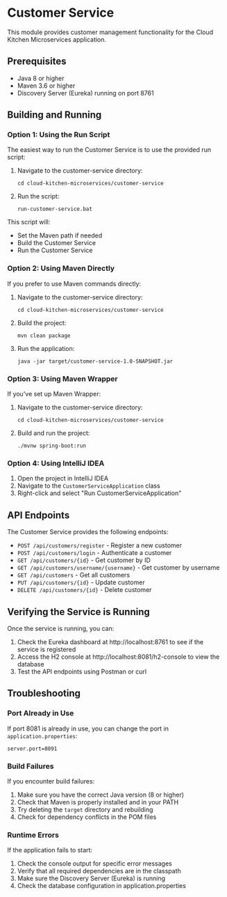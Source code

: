 # Customer Service

This module provides customer management functionality for the Cloud Kitchen Microservices application.

## Prerequisites

- Java 8 or higher
- Maven 3.6 or higher
- Discovery Server (Eureka) running on port 8761

## Building and Running

### Option 1: Using the Run Script

The easiest way to run the Customer Service is to use the provided run script:

1. Navigate to the customer-service directory:
   ```
   cd cloud-kitchen-microservices/customer-service
   ```

2. Run the script:
   ```
   run-customer-service.bat
   ```

This script will:
- Set the Maven path if needed
- Build the Customer Service
- Run the Customer Service

### Option 2: Using Maven Directly

If you prefer to use Maven commands directly:

1. Navigate to the customer-service directory:
   ```
   cd cloud-kitchen-microservices/customer-service
   ```

2. Build the project:
   ```
   mvn clean package
   ```

3. Run the application:
   ```
   java -jar target/customer-service-1.0-SNAPSHOT.jar
   ```

### Option 3: Using Maven Wrapper

If you've set up Maven Wrapper:

1. Navigate to the customer-service directory:
   ```
   cd cloud-kitchen-microservices/customer-service
   ```

2. Build and run the project:
   ```
   ./mvnw spring-boot:run
   ```

### Option 4: Using IntelliJ IDEA

1. Open the project in IntelliJ IDEA
2. Navigate to the `CustomerServiceApplication` class
3. Right-click and select "Run CustomerServiceApplication"

## API Endpoints

The Customer Service provides the following endpoints:

- `POST /api/customers/register` - Register a new customer
- `POST /api/customers/login` - Authenticate a customer
- `GET /api/customers/{id}` - Get customer by ID
- `GET /api/customers/username/{username}` - Get customer by username
- `GET /api/customers` - Get all customers
- `PUT /api/customers/{id}` - Update customer
- `DELETE /api/customers/{id}` - Delete customer

## Verifying the Service is Running

Once the service is running, you can:

1. Check the Eureka dashboard at http://localhost:8761 to see if the service is registered
2. Access the H2 console at http://localhost:8081/h2-console to view the database
3. Test the API endpoints using Postman or curl

## Troubleshooting

### Port Already in Use

If port 8081 is already in use, you can change the port in `application.properties`:
```
server.port=8091
```

### Build Failures

If you encounter build failures:

1. Make sure you have the correct Java version (8 or higher)
2. Check that Maven is properly installed and in your PATH
3. Try deleting the `target` directory and rebuilding
4. Check for dependency conflicts in the POM files

### Runtime Errors

If the application fails to start:

1. Check the console output for specific error messages
2. Verify that all required dependencies are in the classpath
3. Make sure the Discovery Server (Eureka) is running
4. Check the database configuration in application.properties
